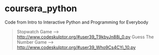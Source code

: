 # coursera_python
Code from Intro to Interactive Python and Programming for Everybody

>Stopwatch Game --> http://www.codeskulptor.org/#user39_T9kbyJn88i_0.py
>Guess The Number Game --> http://www.codeskulptor.org/#user39_Who9Cs4CYi_10.py
